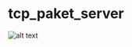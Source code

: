 # tcp_paket_server

![alt text](https://raw.githubusercontent.com/Isydmr/tcp_paket_server/master/tcp-ip.jpg)

<h2> 
